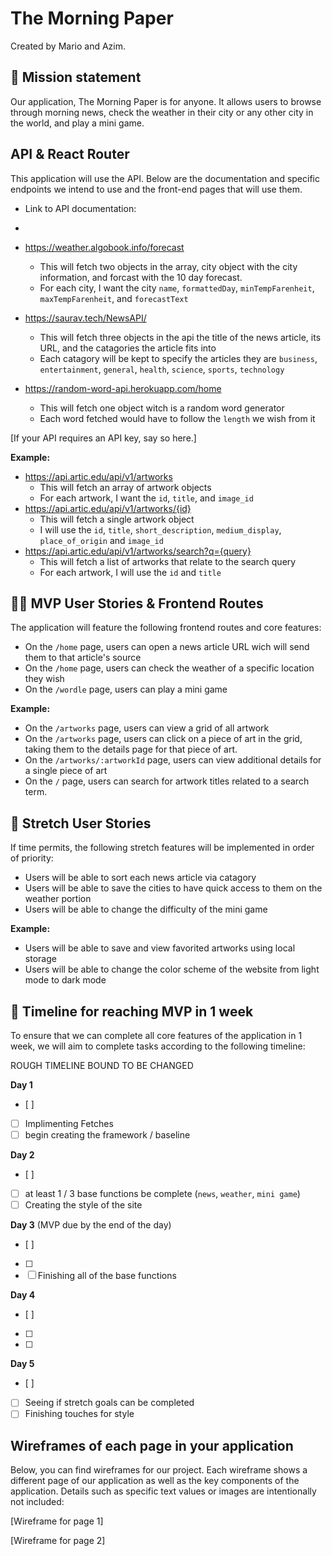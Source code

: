 # The Morning Paper

Created by Mario and Azim.

## 🚀 Mission statement

Our application, The Morning Paper is for anyone. It allows users to browse through morning news, check the weather in their city or any other city in the world, and play a mini game.

## API & React Router

This application will use the  API. Below are the documentation and specific endpoints we intend to use and the front-end pages that will use them.
- Link to API documentation:
- 
- https://weather.algobook.info/forecast
  - This will fetch two objects in the array, city object with the city information, and forcast with the 10 day forecast. 
  - For each city, I want the city `name`, `formattedDay`, `minTempFarenheit`, `maxTempFarenheit`, and `forecastText`

- https://saurav.tech/NewsAPI/
  - This will fetch three objects in the api the title of the news article, its URL, and the catagories the article fits into
  - Each catagory will be kept to specify the articles they are `business`, `entertainment`, `general`, `health`, `science`, `sports`, `technology`
    
- https://random-word-api.herokuapp.com/home
  - This will fetch one object witch is a random word generator 
  - Each word fetched would have to follow the `length` we wish from it

[If your API requires an API key, say so here.]

**Example:**
- https://api.artic.edu/api/v1/artworks
  - This will fetch an array of artwork objects
  - For each artwork, I want the `id`, `title`, and `image_id`
- https://api.artic.edu/api/v1/artworks/{id}
  - This will fetch a single artwork object
  - I will use the `id`, `title`, `short_description`, `medium_display`, `place_of_origin` and `image_id`
- https://api.artic.edu/api/v1/artworks/search?q={query}
  - This will fetch a list of artworks that relate to the search query
  - For each artwork, I will use the `id` and `title`

## 👩‍💻 MVP User Stories & Frontend Routes

The application will feature the following frontend routes and core features:

* On the `/home` page, users can open a news article URL wich will send them to that article's source
* On the `/home` page, users can check the weather of a specific location they wish
* On the `/wordle` page, users can play a mini game

**Example:**
- On the `/artworks` page, users can view a grid of all artwork
- On the `/artworks` page, users can click on a piece of art in the grid, taking them to the details page for that piece of art.
- On the `/artworks/:artworkId` page, users can view additional details for a single piece of art
- On the `/` page, users can search for artwork titles related to a search term.

## 🤔 Stretch User Stories

If time permits, the following stretch features will be implemented in order of priority:

* Users will be able to sort each news article via catagory
* Users will be able to save the cities to have quick access to them on the weather portion
* Users will be able to change the difficulty of the mini game

**Example:**
* Users will be able to save and view favorited artworks using local storage
* Users will be able to change the color scheme of the website from light mode to dark mode

## 📆 Timeline for reaching MVP in 1 week

To ensure that we can complete all core features of the application in 1 week, we will aim to complete tasks according to the following timeline:

ROUGH TIMELINE BOUND TO BE CHANGED

**Day 1**
- [ ] 
- [ ] Implimenting Fetches
- [ ] begin creating the framework / baseline

**Day 2**
- [ ] 
- [ ] at least 1 / 3 base functions be complete (`news`, `weather`, `mini game`)
- [ ] Creating the style of the site

**Day 3** (MVP due by the end of the day)
- [ ] 
- [ ] 
- [ ] Finishing all of the base functions 

**Day 4**
- [ ] 
- [ ] 
- [ ] 

**Day 5**
- [ ] 
- [ ] Seeing if stretch goals can be completed
- [ ] Finishing touches for style

## Wireframes of each page in your application

Below, you can find wireframes for our project. Each wireframe shows a different page of our application as well as the key components of the application. Details such as specific text values or images are intentionally not included:

[Wireframe for page 1]

[Wireframe for page 2]
